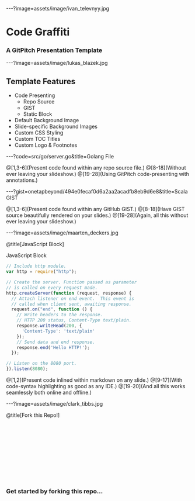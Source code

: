 ---?image=assets/image/ivan_televnyy.jpg

# Code Graffiti

### A GitPitch Presentation Template

---?image=assets/image/lukas_blazek.jpg

## Template Features

- Code Presenting
  + Repo Source
  + GIST
  + Static Block
- Default Background Image
- Slide-specific Background Images
- Custom CSS Styling
- Custom TOC Titles
- Custom Logo & Footnotes

---?code=src/go/server.go&title=Golang File

@[1,3-6](Present code found within any repo source file.)
@[8-18](Without ever leaving your slideshow.)
@[19-28](Using GitPitch code-presenting with annotations.)

---?gist=onetapbeyond/494e0fecaf0d6a2aa2acadfb8eb9d6e8&title=Scala GIST

@[1,3-6](Present code found within any GitHub GIST.)
@[8-18](Have GIST source beautifully rendered on your slides.)
@[19-28](Again, all this without ever leaving your slideshow.)

---?image=assets/image/maarten_deckers.jpg

@title[JavaScript Block]

<p><span class="slide-title">JavaScript Block</span></p>

```javascript
// Include http module.
var http = require("http");

// Create the server. Function passed as parameter
// is called on every request made.
http.createServer(function (request, response) {
  // Attach listener on end event.  This event is
  // called when client sent, awaiting response.
  request.on("end", function () {
    // Write headers to the response.
    // HTTP 200 status, Content-Type text/plain.
    response.writeHead(200, {
      'Content-Type': 'text/plain'
    });
    // Send data and end response.
    response.end('Hello HTTP!');
  });

// Listen on the 8080 port.
}).listen(8080);
```

@[1,2](Present code inlined within markdown on any slide.)
@[9-17](With code-syntax highlighting as good as any IDE.)
@[19-20](And all this works seamlessly both online and offline.)

---?image=assets/image/clark_tibbs.jpg

@title[Fork this Repo!]

<br><br><br>
<br><br><br>
<br><br><br>

### Get started by forking this repo...

